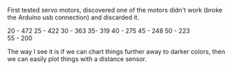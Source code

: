 First tested servo motors, discovered one of the motors didn't work (broke the Arduino usb connection) and discarded it. 


20 - 472
25 - 422
30 - 363
35-  319
40 - 275
45 - 248
50 - 223    
55 - 200



The way I see it is if we can chart things further away to darker colors, then we can easily plot things with a distance sensor.